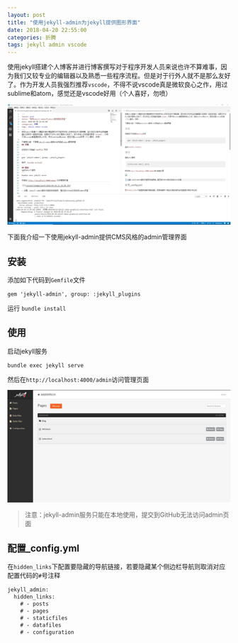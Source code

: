 ```yaml
---
layout: post
title: "使用jekyll-admin为jekyll提供图形界面"
date: 2018-04-20 22:55:00
categories: 折腾
tags: jekyll admin vscode
---
```

使用jekyll搭建个人博客并进行博客撰写对于程序开发人员来说也许不算难事，因为我们又较专业的编辑器以及熟悉一些程序流程。但是对于行外人就不是那么友好了。作为开发人员我强烈推荐`vscode`，不得不说vscode真是微软良心之作，用过sublime和atom，感觉还是vscode好用（个人喜好，勿喷）

![](\assets\images\post\2018-04-20_23_39_00.JPG)

下面我介绍一下使用jekyll-admin提供CMS风格的admin管理界面
## 安装

添加如下代码到`Gemfile`文件

```
gem 'jekyll-admin', group: :jekyll_plugins
```
运行 `bundle install`

## 使用
启动jekyll服务
```
bundle exec jekyll serve
```
然后在`http://localhost:4000/admin`访问管理页面

![](\assets\images\post\2018-04-20_23_30_00.JPG)

> 注意：jekyll-admin服务只能在本地使用，提交到GitHub无法访问admin页面

## 配置_config.yml
在`hidden_links`下配置要隐藏的导航链接，若要隐藏某个侧边栏导航则取消对应配置代码的`#`号注释
```
jekyll_admin:
  hidden_links:
    # - posts
    # - pages
    # - staticfiles
    # - datafiles
    # - configuration
```



